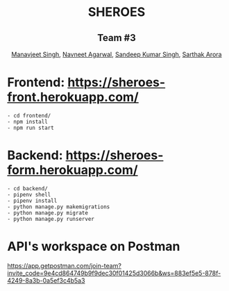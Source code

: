 <h1 align="center"> SHEROES</h1>

<h2 align="center">Team #3</h2>

<p align= "center">
  <a href="https://github.com/underhood31">Manavjeet Singh</a>,
  <a href="https://github.com/navneet-ag">Navneet Agarwal</a>,
  <a href="https://github.com/itissandeep98">Sandeep Kumar Singh</a>,
  <a href="https://github.com/sarthak144">Sarthak Arora</a>
</p>

# Frontend: <https://sheroes-front.herokuapp.com/>

```
- cd frontend/
- npm install
- npm run start
```

# Backend: <https://sheroes-form.herokuapp.com/>

```
- cd backend/
- pipenv shell
- pipenv install
- python manage.py makemigrations
- python manage.py migrate
- python manage.py runserver
```

# API's workspace on Postman 

<https://app.getpostman.com/join-team?invite_code=9e4cd864749b9f9dec30f01425d3066b&ws=883ef5e5-878f-4249-8a3b-0a5ef3c4b5a3>
